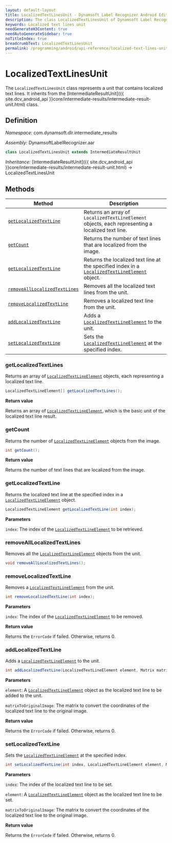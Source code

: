 ```yaml
---
layout: default-layout
title: LocalizedTextLinesUnit - Dynamsoft Label Recognizer Android Edition
description: The class LocalizedTextLinesUnit of Dynamsoft Label Recognizer Android edition represents a unit that contains localized text lines.
keywords: Localized text lines unit
needGenerateH3Content: true
needAutoGenerateSidebar: true
noTitleIndex: true
breadcrumbText: LocalizedTextLinesUnit
permalink: /programming/android/api-reference/localized-text-lines-unit.html
---
```


# LocalizedTextLinesUnit

The `LocalizedTextLinesUnit` class represents a unit that contains localized text lines. It inherits from the [IntermediateResultUnit]({{ site.dcv_android_api }}core/intermediate-results/intermediate-result-unit.html) class.

## Definition

*Namespace:* com.dynamsoft.dlr.intermediate_results

*Assembly:* DynamsoftLabelRecognizer.aar

```java
class LocalizedTextLinesUnit extends IntermediateResultUnit
```

*Inheritance:* [IntermediateResultUnit]({{ site.dcv_android_api }}core/intermediate-results/intermediate-result-unit.html) -> LocalizedTextLinesUnit

## Methods

| Method | Description |
| ------ | ----------- |
| [`getLocalizedTextLine`](#getlocalizedtextlines) | Returns an array of `LocalizedTextLineElement` objects, each representing a localized text line. |
| [`getCount`](#getcount) | Returns the number of text lines that are localized from the image. |
| [`getLocalizedTextLine`](#getlocalizedtextline) | Returns the localized text line at the specified index in a [`LocalizedTextLineElement`](localized-text-line-element.md) object. |
| [`removeAllLocalizedTextLines`](#removealllocalizedtextlines) | Removes all the localized text lines from the unit. |
| [`removeLocalizedTextLine`](#removelocalizedtextline) | Removes a localized text line from the unit. |
| [`addLocalizedTextLine`](#addlocalizedtextline) | Adds a [`LocalizedTextLineElement`](localized-text-line-element.md) to the unit. |
| [`setLocalizedTextLine`](#setlocalizedtextline) | Sets the [`LocalizedTextLineElement`](localized-text-line-element.md) at the specified index. |

### getLocalizedTextLines

Returns an array of [`LocalizedTextLineElement`](localized-text-line-element.md) objects, each representing a localized text line.

```java
LocalizedTextLineElement[] getLocalizedTextLines();
```

**Return value**

Returns an array of [`LocalizedTextLineElement`](localized-text-line-element.md), which is the basic unit of the localized text line result.

### getCount

Returns the number of [`LocalizedTextLineElement`](localized-text-line-element.md) objects from the image.

```java
int getCount();
```

**Return value**

Returns the number of text lines that are localized from the image.

### getLocalizedTextLine

Returns the localized text line at the specified index in a [`LocalizedTextLineElement`](localized-text-line-element.md) object.

```java
LocalizedTextLineElement getLocalizedTextLine(int index);
```

**Parameters**

`index`: The index of the [`LocalizedTextLineElement`](localized-text-line-element.md) to be retrieved.

### removeAllLocalizedTextLines

Removes all the [`LocalizedTextLineElement`](localized-text-line-element.md) objects from the unit.

```java
void removeAllLocalizedTextLines();
```

### removeLocalizedTextLine

Removes a [`LocalizedTextLineElement`](localized-text-line-element.md) from the unit.

```java
int removeLocalizedTextLine(int index);
```

**Parameters**

`index`: The index of the [`LocalizedTextLineElement`](localized-text-line-element.md) to be removed.

**Return value**

Returns the `ErrorCode` if failed. Otherwise, returns 0.

### addLocalizedTextLine

Adds a [`LocalizedTextLineElement`](localized-text-line-element.md) to the unit.

```java
int addLocalizedTextLine(LocalizedTextLineElement element, Matrix matrixToOriginalImage); 
```

**Parameters**

`element`: A [`LocalizedTextLineElement`](localized-text-line-element.md) object as the localized text line to be added to the unit.

`matrixToOriginalImage`: The matrix to convert the coordinates of the localized text line to the original image.

**Return value**

Returns the `ErrorCode` if failed. Otherwise, returns 0.

### setLocalizedTextLine

Sets the [`LocalizedTextLineElement`](localized-text-line-element.md) at the specified index.

```java
int setLocalizedTextLine(int index, LocalizedTextLineElement element, Matrix matrixToOriginalImage); 
```

**Parameters**

`index`: The index of the localized text line to be set.

`element`:  A [`LocalizedTextLineElement`](localized-text-line-element.md) object as the localized text line to be set.

`matrixToOriginalImage`: The matrix to convert the coordinates of the localized text line to the original image.

**Return value**

Returns the `ErrorCode` if failed. Otherwise, returns 0.
